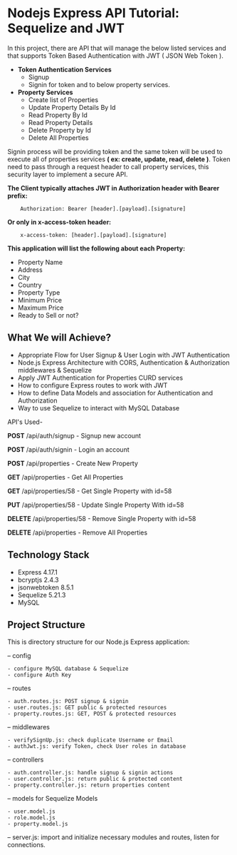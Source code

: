 # Nodejs Express API Tutorial: Sequelize and JWT

In this project, there are API that will manage the below listed services and that supports Token Based Authentication with JWT ( JSON Web Token ).
- **Token Authentication Services**
  - Signup
  - Signin for token and to below property services.
- **Property Services**  
  - Create list of Properties
  - Update Property Details By Id
  - Read Property By Id
  - Read Property Details
  - Delete Property by Id
  - Delete All Properties

Signin process will be providing token and the same token will be used to execute all of properties services **( ex: create, update, read, delete )**. Token need to pass through a request header to call property services, this security layer to implement a secure API.

**The Client typically attaches JWT in Authorization header with Bearer prefix:**
    
        Authorization: Bearer [header].[payload].[signature]

**Or only in x-access-token header:**

        x-access-token: [header].[payload].[signature]


**This application will list the following about each Property:**

- Property Name
- Address
- City
- Country
- Property Type
- Minimum Price
- Maximum Price
- Ready to Sell or not?

## What We will Achieve?

 - Appropriate Flow for User Signup & User Login with JWT Authentication
 - Node.js Express Architecture with CORS, Authentication & Authorization middlewares & Sequelize
 - Apply JWT Authentication for Properties CURD services
 - How to configure Express routes to work with JWT
 - How to define Data Models and association for Authentication and Authorization
 - Way to use Sequelize to interact with MySQL Database
 
 API's Used-

**POST** /api/auth/signup - Signup new account

**POST** /api/auth/signin - Login an account

**POST** /api/properties - Create New Property

**GET** /api/properties - Get All Properties

**GET** /api/properties/58 - Get Single Property with id=58

**PUT** /api/properties/58 - Update Single Property With id=58

**DELETE** /api/properties/58 - Remove Single Property with id=58

**DELETE** /api/properties - Remove All Properties

## Technology Stack
- Express 4.17.1
- bcryptjs 2.4.3
- jsonwebtoken 8.5.1
- Sequelize 5.21.3
- MySQL

## Project Structure

This is directory structure for our Node.js Express application:

– config

    - configure MySQL database & Sequelize
    - configure Auth Key

– routes

    - auth.routes.js: POST signup & signin
    - user.routes.js: GET public & protected resources
    - property.routes.js: GET, POST & protected resources

– middlewares

    - verifySignUp.js: check duplicate Username or Email
    - authJwt.js: verify Token, check User roles in database

– controllers

    - auth.controller.js: handle signup & signin actions
    - user.controller.js: return public & protected content
    - property.controller.js: return properties content

– models for Sequelize Models

    - user.model.js
    - role.model.js
    - property.model.js

– server.js: import and initialize necessary modules and routes, listen for connections.
